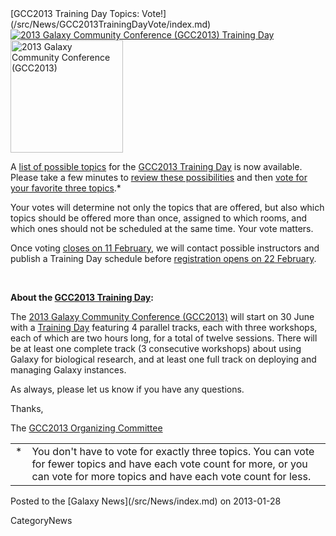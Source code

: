 <div class='newsItemHeader'>[GCC2013 Training Day Topics: Vote!](/src/News/GCC2013TrainingDayVote/index.md)</div>

<div class='right'><a href='/src/Events/GCC2013/TrainingDay/index.md'><img src="/src/Images/Logos/GCC2013TrainingDayLogo200.png" alt="2013 Galaxy Community Conference (GCC2013) Training Day" /></a><br />
<div class='right'><a href='/src/Events/GCC2013/index.md'><img src="/src/Images/Logos/GCC2013Logo200.png" alt="2013 Galaxy Community Conference (GCC2013)" width="180" /></a> </div></div>

A [list of possible topics](/src/Events/GCC2013/TrainingDay/index.md#topics) for the [GCC2013 Training Day](/src/Events/GCC2013/TrainingDay/index.md) is now available.  Please take a few minutes to [review these possibilities](/src/Events/GCC2013/TrainingDay/index.md#topics) and then [vote for your favorite three topics](http://bit.ly/gcc2013tdpoll).*

Your votes will determine not only the topics that are offered, but also which topics should be offered more than once, assigned to which rooms, and which ones should not be scheduled at the same time.  Your vote matters.  

Once voting [closes on 11 February](/src/Events/GCC2013/KeyDates/index.md), we will contact possible instructors and publish a Training Day schedule before [registration opens on 22 February](/src/Events/GCC2013/Register/index.md).

<br />

**About the [GCC2013 Training Day](/src/Events/GCC2013/TrainingDay/index.md):**

The [2013 Galaxy Community Conference (GCC2013)](/src/Events/GCC2013/index.md) will start on 30 June with a [Training Day](/src/Events/GCC2013/TrainingDay/index.md) featuring 4 parallel tracks, each with three workshops, each of which are two hours long, for a total of twelve sessions. There will be at least one complete track (3 consecutive workshops) about using Galaxy for biological research, and at least one full track on deploying and managing Galaxy instances.

As always, please let us know if you have any questions.

Thanks,

The [GCC2013 Organizing Committee](/src/Events/GCC2013/Organizers/index.md)

<table>
  <tr>
    <td style=" vertical-align: top; border: none;"> * </td>
    <td style=" border: none;"> You don't have to vote for exactly three topics. You can vote for fewer topics and have each vote count for more, or you can vote for more topics and have each vote count for less. </td>
  </tr>
</table>


<div class='newsItemFooter'>Posted to the [Galaxy News](/src/News/index.md) on 2013-01-28</div>

CategoryNews
